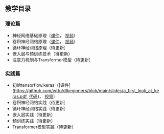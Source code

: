 ## 教学目录

### 理论篇

- 神经网络基础原理（[课件](https://github.com/wttu/dlbeginners/blob/main/slides/neural_networks_basics.pdf)，
[视频](https://www.bilibili.com/video/BV1CY411A7fp)）
- 卷积神经网络原理（[课件](https://github.com/wttu/dlbeginners/blob/main/slides/cnn.pdf)，
[视频](https://www.bilibili.com/video/BV1MS4y1b7DU)）
- 循环神经网络原理（待更新）
- 嵌入层与预训练技术（待更新）
- 注意力机制与Transformer模型（待更新）

### 实践篇

- 初始tensorflow.keras（[课件](https://github.com/wttu/dlbeginners/blob/main/slides/a_first_look_at_keras.pdf, [代码](https://github.com/wttu/dlbeginners/blob/main/slides/a_first_look_at_keras.ipynb))，
[视频](https://www.bilibili.com/video/BV1fa411a7EV)）
- 卷积神经网络实践（待更新）
- 循环神经网络实践（待更新）
- 嵌入层实践（待更新）
- 预训练实践（待更新）
- Transformer模型实践（待更新）
